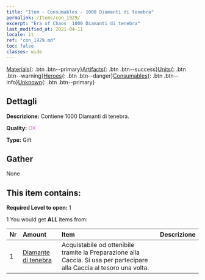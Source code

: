 ```yaml
---
title: "Item - Consumables - 1000 Diamanti di tenebra"
permalink: /Items/con_1929/
excerpt: "Era of Chaos  1000 Diamanti di tenebra"
last_modified_at: 2021-04-11
locale: it
ref: "con_1929.md"
toc: false
classes: wide
---
```

 [Materials](/it/Items/){: .btn .btn--primary}[Artifacts](/it/Items/Artifacts/){: .btn .btn--success}[Units](/it/Items/Units/){: .btn .btn--warning}[Heroes](/it/Items/Heroes/){: .btn .btn--danger}[Consumables](/it/Items/Consumables/){: .btn .btn--info}[Unknown](/it/Items/Unknown/){: .btn .btn--primary}

## Dettagli
 **Descrizione:** Contiene 1000 Diamanti di tenebra.

 **Quality:** <span style="color: #DA70D6">OK</span>

 **Type:** Gift

## Gather

  None

## This item contains:

 **Required Level to open:** 1

 1 You would get **ALL** items  from:

  | Nr | Amount |     Item    | Descrizione |
  |:---|:-------|:------------|:-----------:|
  | 1 | [Diamante di tenebra](/it/Items/con_554/) | Acquistabile od ottenibile tramite la Preparazione alla Caccia. Si usa per partecipare alla Caccia al tesoro una volta. | 
